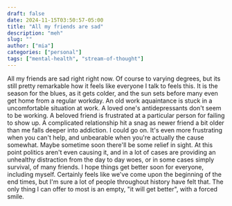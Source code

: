 ```yaml
---
draft: false
date: 2024-11-15T03:50:57-05:00
title: "All my friends are sad"
description: "meh"
slug: ""
author: ["mia"]
categories: ["personal"]
tags: ["mental-health", "stream-of-thought"]
---
```


All my friends are sad right right now. Of course to varying degrees, but its still pretty remarkable how it feels like everyone I talk to feels this. It is the season for the blues, as it gets colder, and the sun sets before many even get home from a regular workday.
An old work aquaintance is stuck in a uncomfortable situation at work. A loved one's antidepressants don't seem to be working. A beloved friend is frustrated at a particular person for failing to show up. A complicated relationship hit a snag as newer friend a bit older than me falls deeper into addiction. I could go on.
It's even more frustrating when you can't help, and unbearable when you're actually the cause somewhat.
Maybe sometime soon there'll be some relief in sight. At this point politics aren't even causing it, and in a lot of cases are providing an unhealthy distraction from the day to day woes, or in some cases simply survival, of many friends. I hope things get better soon for everyone, including myself. Certainly feels like we've come upon the beginning of the end times, but I'm sure a lot of people throughout history have felt that. The only thing I can offer to most is an empty, "it will get better", with a forced smile.

